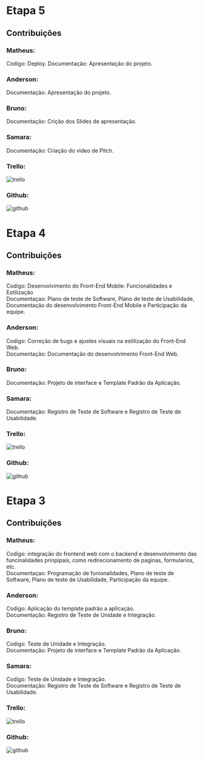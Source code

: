 # Etapa 5

## Contribuições

### Matheus:

Codigo: Deploy.
Documentação: Apresentação do projeto.

### Anderson:

Documentação: Apresentação do projeto.

### Bruno:

Documentação: Crição dos Slides de apresentação.

### Samara:

Documentação: Criação do video de Pitch.

### Trello:

![trello](img/trello-etapa5.png)

### Github:

![github](img/github-etapa5.jpeg)

# Etapa 4

## Contribuições

### Matheus:

Codigo: Desenvolvimento do Front-End Mobile: Funcionalidades e Estilização<br>
Documentaçao: Plano de teste de Software, Plano de teste de Usabilidade, Documentação do desenvolvimento Front-End Mobile e Participação da equipe.<br>

### Anderson:

Codigo: Correção de bugs e ajustes visuais na estilização do Front-End Web.<br>
Documentação: Documentação do desenvolvimento Front-End Web.<br>

### Bruno:
Documentação: Projeto de interface e Template Padrão da Aplicação.<br>

### Samara:
Documentação: Registro de Teste de Software e Registro de Teste de Usabilidade.<br>

### Trello:

![trello](img/trello-etapa4.png)

### Github:

![github](img/github-etapa4.jpeg)


# Etapa 3

## Contribuições

### Matheus:

Codigo: integração do frontend web com o backend e desenvolvimento das funcinalidades prinpipais, como redirecionamento de paginas, formularios, etc.<br>
Documentaçao: Programação de funionalidades, Plano de teste de Software, Plano de teste de Usabilidade, Participação da equipe.<br>

### Anderson:

Codigo: Aplicação do template padrão a aplicação.<br>
Documentação: Registro de Teste de Unidade e Integração.<br>

### Bruno:

Codigo: Teste de Unidade e Integração.<br>
Documentação: Projeto de interface e Template Padrão da Aplicação.<br>

### Samara:

Codigo: Teste de Unidade e Integração.<br>
Documentação: Registro de Teste de Software e Registro de Teste de Usabilidade.<br>

### Trello:

![trello](img/trello-etapa3.png)

### Github:

![github](img/github-etapa3.jpeg)
